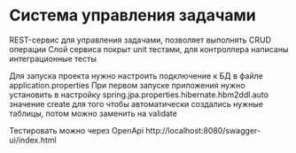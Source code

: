 # Система управления задачами

REST-сервис для управления задачами, позволяет выполнять CRUD операции
Слой сервиса покрыт unit тестами, для контроллера написаны интеграционные тесты

Для запуска проекта нужно настроить подключение к БД в файле application.properties
При первом запуске приложения нужно установить в настройку spring.jpa.properties.hibernate.hbm2ddl.auto значение create
для того чтобы автоматически создались нужные таблицы, потом можно заменить на validate

Тестировать можно через OpenApi http://localhost:8080/swagger-ui/index.html